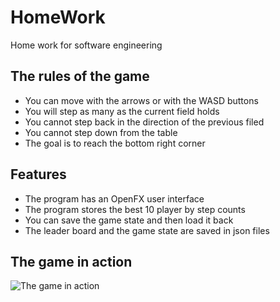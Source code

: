 # HomeWork
Home work for software engineering

## The rules of the game
- You can move with the arrows or with the WASD buttons
- You will step as many as the current field holds
- You cannot step back in the direction of the previous filed
- You cannot step down from the table 
- The goal is to reach the bottom right corner

## Features
- The program has an OpenFX user interface
- The program stores the best 10 player by step counts
- You can save the game state and then load it back
- The leader board and the game state are saved in json files

## The game in action
![The game in action](src/images/example.png)

